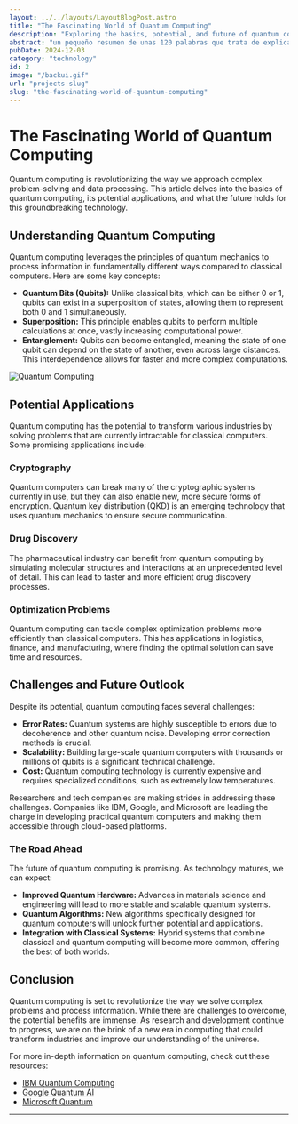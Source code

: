 ```yaml
---
layout: ../../layouts/LayoutBlogPost.astro
title: "The Fascinating World of Quantum Computing"
description: "Exploring the basics, potential, and future of quantum computing."
abstract: "un pequeño resumen de unas 120 palabras que trata de explicar de forma clara que se trabajo al interior del documento completo que puede ser revisado en el artculo en markdown"
pubDate: 2024-12-03
category: "technology"
id: 2
image: "/backui.gif"
url: "projects-slug"
slug: "the-fascinating-world-of-quantum-computing"
---
```


# The Fascinating World of Quantum Computing

Quantum computing is revolutionizing the way we approach complex problem-solving and data processing. This article delves into the basics of quantum computing, its potential applications, and what the future holds for this groundbreaking technology.

## Understanding Quantum Computing

Quantum computing leverages the principles of quantum mechanics to process information in fundamentally different ways compared to classical computers. Here are some key concepts:

- **Quantum Bits (Qubits):** Unlike classical bits, which can be either 0 or 1, qubits can exist in a superposition of states, allowing them to represent both 0 and 1 simultaneously.
- **Superposition:** This principle enables qubits to perform multiple calculations at once, vastly increasing computational power.
- **Entanglement:** Qubits can become entangled, meaning the state of one qubit can depend on the state of another, even across large distances. This interdependence allows for faster and more complex computations.

![Quantum Computing](/backui.gif)

## Potential Applications



Quantum computing has the potential to transform various industries by solving problems that are currently intractable for classical computers. Some promising applications include:

### Cryptography


Quantum computers can break many of the cryptographic systems currently in use, but they can also enable new, more secure forms of encryption. Quantum key distribution (QKD) is an emerging technology that uses quantum mechanics to ensure secure communication.

### Drug Discovery

The pharmaceutical industry can benefit from quantum computing by simulating molecular structures and interactions at an unprecedented level of detail. This can lead to faster and more efficient drug discovery processes.

### Optimization Problems

Quantum computing can tackle complex optimization problems more efficiently than classical computers. This has applications in logistics, finance, and manufacturing, where finding the optimal solution can save time and resources.

## Challenges and Future Outlook

Despite its potential, quantum computing faces several challenges:

- **Error Rates:** Quantum systems are highly susceptible to errors due to decoherence and other quantum noise. Developing error correction methods is crucial.
- **Scalability:** Building large-scale quantum computers with thousands or millions of qubits is a significant technical challenge.
- **Cost:** Quantum computing technology is currently expensive and requires specialized conditions, such as extremely low temperatures.

Researchers and tech companies are making strides in addressing these challenges. Companies like IBM, Google, and Microsoft are leading the charge in developing practical quantum computers and making them accessible through cloud-based platforms.

### The Road Ahead

The future of quantum computing is promising. As technology matures, we can expect:

- **Improved Quantum Hardware:** Advances in materials science and engineering will lead to more stable and scalable quantum systems.
- **Quantum Algorithms:** New algorithms specifically designed for quantum computers will unlock further potential and applications.
- **Integration with Classical Systems:** Hybrid systems that combine classical and quantum computing will become more common, offering the best of both worlds.

## Conclusion

Quantum computing is set to revolutionize the way we solve complex problems and process information. While there are challenges to overcome, the potential benefits are immense. As research and development continue to progress, we are on the brink of a new era in computing that could transform industries and improve our understanding of the universe.

For more in-depth information on quantum computing, check out these resources:

- [IBM Quantum Computing](https://www.ibm.com/quantum-computing/)
- [Google Quantum AI](https://quantumai.google/)
- [Microsoft Quantum](https://azure.microsoft.com/en-us/services/quantum/)

---

